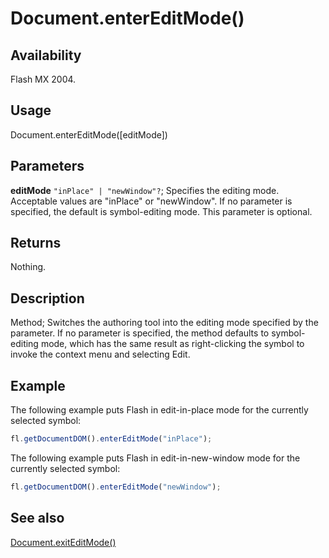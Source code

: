 # Document.enterEditMode()

## Availability

Flash MX 2004.

## Usage

Document.enterEditMode([editMode])

## Parameters

**editMode** `"inPlace" | "newWindow"?`; Specifies the editing mode. Acceptable values are "inPlace" or "newWindow". If no parameter is specified, the default is symbol-editing mode. This parameter is optional.

## Returns

Nothing.

## Description

Method; Switches the authoring tool into the editing mode specified by the parameter. If no parameter is specified, the method defaults to symbol-editing mode, which has the same result as right-clicking the symbol to invoke the context menu and selecting Edit.

## Example

The following example puts Flash in edit-in-place mode for the currently selected symbol:

```javascript
fl.getDocumentDOM().enterEditMode("inPlace");
```

The following example puts Flash in edit-in-new-window mode for the currently selected symbol:

```javascript
fl.getDocumentDOM().enterEditMode("newWindow");
```

## See also

[Document.exitEditMode()](../Document_object/Document61.md)
